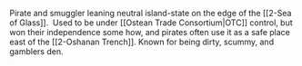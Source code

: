 Pirate and smuggler leaning neutral island-state on the edge of the [[2-Sea of Glass]].  Used to be under [[Ostean Trade Consortium|OTC]] control, but won their independence some how, and pirates often use it as a safe place east of the [[2-Oshanan Trench]].  Known for being dirty, scummy, and gamblers den.